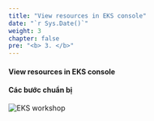 ```yaml
---
title: "View resources in EKS console"
date: "`r Sys.Date()`"
weight: 3
chapter: false
pre: "<b> 3. </b>"
---
```


#### View resources in EKS console


#### Các bước chuẩn bị

![EKS workshop](/EKS-Workshop-4/images/0005/0001.png?featherlight=false&width=90pc)


